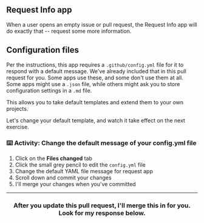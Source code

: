 ## Request Info app
When a user opens an empty issue or pull request, the Request Info app will do exactly that -- request some more information.

## Configuration files
Per the instructions, this app requires a `.github/config.yml` file for it to respond with a default message. We've already included that in this pull request for you. Some apps use these, and some don't use them at all. Some apps might use a `.json` file, while others might ask you to store configuration settings in a `.md` file.

This allows you to take default templates and extend them to your own projects.

Let's change your default template, and watch it take effect on the next exercise.

### :keyboard: Activity: Change the default message of your config.yml file
  1. Click on the **Files changed** tab
  1. Click the small grey pencil to edit the `config.yml` file
  1. Change the default YAML file message for request app
  1. Scroll down and commit your changes
  1. I'll merge your changes when you've committed

<hr>
<h3 align="center">After you update this pull request, I'll merge this in for you. Look for my response below.</h3>
